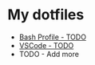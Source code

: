 # My dotfiles

* [Bash Profile - TODO](https://github.com/dewhurstwill/dotfiles)
* [VSCode - TODO](https://github.com/dewhurstwill/dotfiles)
* TODO - Add more
